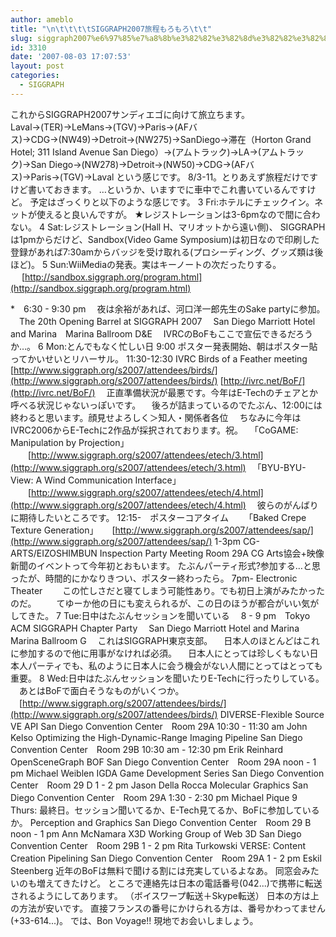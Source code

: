 ```yaml
---
author: ameblo
title: "\n\t\t\t\tSIGGRAPH2007旅程もろもろ\t\t"
slug: siggraph2007%e6%97%85%e7%a8%8b%e3%82%82%e3%82%8d%e3%82%82%e3%82%8d
id: 3310
date: '2007-08-03 17:07:53'
layout: post
categories:
  - SIGGRAPH
---
```


これからSIGGRAPH2007サンディエゴに向けて旅立ちます。 Laval→(TER)→LeMans→(TGV)→Paris→(AFバス)→CDG→(NW49)→Detroit→(NW275)→SanDiego→滞在（Horton Grand Hotel; 311 Island Avenue San Diego）→(アムトラック)→LA→(アムトラック)→San Diego→(NW278)→Detroit→(NW50)→CDG→(AFバス)→Paris→(TGV)→Laval という感じです。 8/3-11。とりあえず旅程だけですけど書いておきます。 …というか、いますでに車中でこれ書いているんですけど。 予定はざっくりと以下のような感じです。 3 Fri:ホテルにチェックイン。ネットが使えると良いんですが。 ★レジストレーションは3-6pmなので間に合わない。 4 Sat:レジストレーション(Hall H、マリオットから遠い側)、 SIGGRAPHは1pmからだけど、Sandbox(Video Game Symposium)は初日なので印刷した登録があれば7:30amからバッジを受け取れる(プロシーディング、グッズ類は後ほど)。 5 Sun:WiiMediaの発表。実はキーノートの次だったりする。 　 [http://sandbox.siggraph.org/program.html](http://sandbox.siggraph.org/program.html)

*　6:30 - 9:30 pm 　夜は余裕があれば、河口洋一郎先生のSake partyに参加。 　The 20th Opening Barrel at SIGGRAPH 2007 　San Diego Marriott Hotel and Marina　Marina Ballroom D&E 　IVRCのBoFもここで宣伝できるだろうか…。 6 Mon:とんでもなく忙しい日 9:00 ポスター発表開始、朝はポスター貼ってかいせいとリハーサル。 11:30-12:30 IVRC Birds of a Feather meeting [http://www.siggraph.org/s2007/attendees/birds/](http://www.siggraph.org/s2007/attendees/birds/) [http://ivrc.net/BoF/](http://ivrc.net/BoF/) 　正直準備状況が最悪です。今年はE-Techのチェアとか呼べる状況じゃないっぽいです。 　後ろが詰まっているのでたぶん、12:00には終わると思います。顔見せよろしく＞知人・関係者各位 　ちなみに今年はIVRC2006からE-Techに2作品が採択されております。祝。 　「CoGAME: Manipulation by Projection」 　　[http://www.siggraph.org/s2007/attendees/etech/3.html](http://www.siggraph.org/s2007/attendees/etech/3.html) 　「BYU-BYU-View: A Wind Communication Interface」 　　[http://www.siggraph.org/s2007/attendees/etech/4.html](http://www.siggraph.org/s2007/attendees/etech/4.html) 　彼らのがんばりに期待したいところです。 12:15-　ポスターコアタイム 　　「Baked Crepe Texture Generation」 　 [http://www.siggraph.org/s2007/attendees/sap/](http://www.siggraph.org/s2007/attendees/sap/) 1-3pm CG-ARTS/EIZOSHIMBUN Inspection Party Meeting Room 29A CG Arts協会+映像新聞のイベントって今年初とおもいます。 たぶんパーティ形式?参加する…と思ったが、時間的にかなりきつい、ポスター終わったら。 7pm- Electronic Theater 　　この忙しさだと寝てしまう可能性あり。でも初日上演がみたかったのだ。 　　てゆーか他の日にも変えられるが、この日のほうが都合がいい気がしてきた。 7 Tue:日中はたぶんセッションを聞いている 　8 - 9 pm　Tokyo ACM SIGGRAPH Chapter Party 　San Diego Marriott Hotel and Marina　Marina Ballroom G 　これはSIGGRAPH東京支部。 　日本人のほとんどはこれに参加するので他に用事がなければ必須。 　日本人にとっては珍しくもない日本人パーティでも、私のように日本人に会う機会がない人間にとってはとっても重要。 8 Wed:日中はたぶんセッションを聞いたりE-Techに行ったりしている。 　あとはBoFで面白そうなものがいくつか。 　[http://www.siggraph.org/s2007/attendees/birds/](http://www.siggraph.org/s2007/attendees/birds/) DIVERSE-Flexible Source VE API San Diego Convention Center　Room 29A 10:30 - 11:30 am John Kelso Optimizing the High-Dynamic-Range Imaging Pipeline San Diego Convention Center　Room 29B 10:30 am - 12:30 pm Erik Reinhard OpenSceneGraph BOF San Diego Convention Center　Room 29A noon - 1 pm Michael Weiblen IGDA Game Development Series San Diego Convention Center　Room 29 D 1 - 2 pm Jason Della Rocca Molecular Graphics San Diego Convention Center　Room 29A 1:30 - 2:30 pm Michael Pique 9 Thurs: 最終日。セッション聞いてるか、E-Tech見てるか、BoFに参加しているか。 Perception and Graphics San Diego Convention Center　Room 29 B noon - 1 pm Ann McNamara X3D Working Group of Web 3D San Diego Convention Center　Room 29B 1 - 2 pm Rita Turkowski VERSE: Content Creation Pipelining San Diego Convention Center　Room 29A 1 - 2 pm Eskil Steenberg 近年のBoFは無料で聞ける割には充実しているよなあ。 同窓会みたいのも増えてきたけど。 ところで連絡先は日本の電話番号(042...)で携帯に転送されるようにしてあります。 （ボイスワープ転送＋Skype転送） 日本の方は上の方法が安いです。 直接フランスの番号にかけられる方は、番号かわってません(+33-614...)。 では、Bon Voyage!! 現地でお会いしましょう。